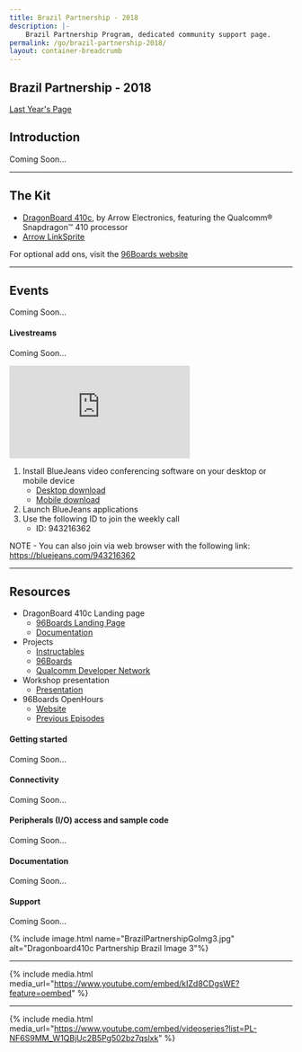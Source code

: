 ```yaml
---
title: Brazil Partnership - 2018
description: |-
    Brazil Partnership Program, dedicated community support page.
permalink: /go/brazil-partnership-2018/
layout: container-breadcrumb
---
```

## Brazil Partnership - 2018

<div class="center-block" markdown="1">
<a href="https://www.96boards.org/go/db410c-partnership-brazil/" class="btn btn-primary">Last Year's Page</a>
</div>

<div class="col-md-9" markdown="1">

## Introduction

Coming Soon...

***

## The Kit

- [DragonBoard 410c](https://developer.qualcomm.com/hardware/dragonboard-410c), by Arrow Electronics, featuring the Qualcomm® Snapdragon™ 410 processor
- [Arrow LinkSprite](https://www.96boards.org/products/mezzanine/)

For optional add ons, visit the [96Boards website](https://www.96boards.org/)

***

## Events

Coming Soon...

#### Livestreams

Coming Soon...

<iframe width="321" height="165" src="https://w2.countingdownto.com/2215188" frameborder="0"></iframe>

1) Install BlueJeans video conferencing software on your desktop or mobile device
   - [Desktop download](https://www.bluejeans.com/downloads)
   - [Mobile download](https://www.bluejeans.com/downloads#mobile-tablet)
2) Launch BlueJeans applications
3) Use the following ID to join the weekly call
   - ID: 943216362

NOTE - You can also join via web browser with the following link: https://bluejeans.com/943216362

***

## Resources

- DragonBoard 410c Landing page
   - [96Boards Landing Page](https://www.96boards.org/product/dragonboard410c/)
   - [Documentation](https://github.com/96boards/documentation)
- Projects
   - [Instructables](http://www.instructables.com/howto/dragonboard+qualcomm/)
   - [96Boards](https://www.96boards.org/projects/)
   - [Qualcomm Developer Network](https://developer.qualcomm.com/project)
- Workshop presentation
   - [Presentation](http://bit.ly/2lzW7ox)
- 96Boards OpenHours
   - [Website](https://www.96boards.org/openhours/)
   - [Previous Episodes](https://www.youtube.com/playlist?list=PL-NF6S9MM_W1QBjUc2B5Pg502bz7qslxk)

#### Getting started

Coming Soon...

#### Connectivity

Coming Soon...

#### Peripherals (I/O) access and sample code

Coming Soon...

#### Documentation

Coming Soon...

#### Support

Coming Soon...

</div>

<div class="col-md-3" markdown="1">
{% include image.html name="BrazilPartnershipGoImg3.jpg" alt="Dragonboard410c Partnership Brazil Image 3"%}

***

{% include media.html media_url="https://www.youtube.com/embed/kIZd8CDgsWE?feature=oembed" %}

***

{% include media.html media_url="https://www.youtube.com/embed/videoseries?list=PL-NF6S9MM_W1QBjUc2B5Pg502bz7qslxk" %}

</div>
